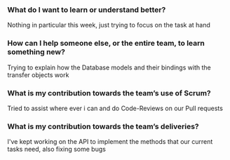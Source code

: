 ### What do I want to learn or understand better?
Nothing in particular this week, just trying to focus on the task at hand

### How can I help someone else, or the entire team, to learn something new?
Trying to explain how the Database models and their bindings with the transfer objects work

### What is my contribution towards the team’s use of Scrum?
Tried to assist where ever i can and do Code-Reviews on our Pull requests

### What is my contribution towards the team’s deliveries?
I've kept working on the API to implement the methods that our current tasks need, also fixing some bugs
